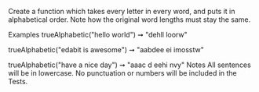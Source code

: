 Create a function which takes every letter in every word, and puts it in alphabetical order. Note how the original word lengths must stay the same.

Examples
trueAlphabetic("hello world") ➞ "dehll loorw"

trueAlphabetic("edabit is awesome") ➞ "aabdee ei imosstw"

trueAlphabetic("have a nice day") ➞ "aaac d eehi nvy"
Notes
All sentences will be in lowercase.
No punctuation or numbers will be included in the Tests.